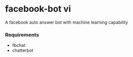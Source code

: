 # facebook-bot vi
A facebook auto answer bot with machine learning capability

### Requirements
- fbchat
- chatterbot
